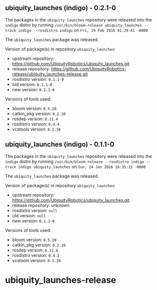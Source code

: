 ## ubiquity_launches (indigo) - 0.2.1-0

The packages in the `ubiquity_launches` repository were released into the `indigo` distro by running `/usr/bin/bloom-release ubiquity_launches --track indigo --rosdistro indigo` on `Fri, 19 Feb 2016 01:29:41 -0000`

The `ubiquity_launches` package was released.

Version of package(s) in repository `ubiquity_launches`:
- upstream repository: https://github.com/UbiquityRobotics/ubiquity_launches.git
- release repository: https://github.com/UbiquityRobotics-release/ubiquity_launches-release.git
- rosdistro version: `0.1.1-0`
- old version: `0.1.1-0`
- new version: `0.2.1-0`

Versions of tools used:
- bloom version: `0.5.20`
- catkin_pkg version: `0.2.10`
- rosdep version: `0.11.4`
- rosdistro version: `0.4.4`
- vcstools version: `0.1.38`


## ubiquity_launches (indigo) - 0.1.1-0

The packages in the `ubiquity_launches` repository were released into the `indigo` distro by running `/usr/bin/bloom-release --rosdistro indigo --track indigo ubiquity_launches` on `Sun, 24 Jan 2016 16:35:15 -0000`

The `ubiquity_launches` package was released.

Version of package(s) in repository `ubiquity_launches`:
- upstream repository: https://github.com/UbiquityRobotics/ubiquity_launches.git
- release repository: unknown
- rosdistro version: `null`
- old version: `null`
- new version: `0.1.1-0`

Versions of tools used:
- bloom version: `0.5.20`
- catkin_pkg version: `0.2.10`
- rosdep version: `0.11.4`
- rosdistro version: `0.4.2`
- vcstools version: `0.1.38`


# ubiquity_launches-release
